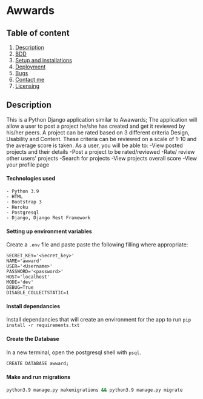 # Awwards

## Table of content
1. [Description](#description)
2. [BDD](#bdd)
3. [Setup and installations](#setup-and-installations)
4. [Deployment](#deployment)
5. [Bugs](#bugs)
6. [Contact me](#support-and-contact-details)
7. [Licensing](#license)

## Description
This is a Python Django application similar to Awawards; The application will allow a user to post a project he/she has created and get it reviewed by his/her peers. A project can be rated based on 3 different criteria Design, Usability and Content. These criteria can be reviewed on a scale of 1-10 and the average score is taken. As a user, you will be able to: -View posted projects and their details -Post a project to be rated/reviewed -Rate/ review other users' projects -Search for projects -View projects overall score -View your profile page


#### Technologies used
    - Python 3.9
    - HTML
    - Bootstrap 3
    - Heroku
    - Postgresql
    - Django, Django Rest Framework
    
    
    
#### Setting up environment variables
Create a `.env` file and paste paste the following filling where appropriate:
```
SECRET_KEY='<Secret_key>'
NAME='awward'
USER='<Username>'
PASSWORD='<password>'
HOST='localhost'
MODE='dev'
DEBUG=True
DISABLE_COLLECTSTATIC=1
```
#### Install dependancies
Install dependancies that will create an environment for the app to run
`pip install -r requirements.txt`

#### Create the Database
In a new terminal, open the postgresql shell with `psql`.
```bash
CREATE DATABASE awward;
```

#### Make and run migrations
```bash
python3.9 manage.py makemigrations && python3.9 manage.py migrate
```


